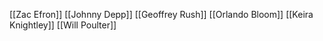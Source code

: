 [[Zac Efron]]
[[Johnny Depp]]
[[Geoffrey Rush]]
[[Orlando Bloom]]
[[Keira Knightley]]
[[Will Poulter]]
